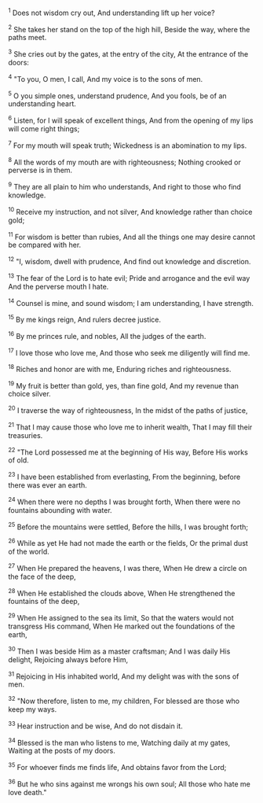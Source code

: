 <sup>1</sup> 
Does not wisdom cry out, And understanding lift up her voice? 

<sup>2</sup> 
She takes her stand on the top of the high hill, Beside the way, where the paths meet. 

<sup>3</sup> 
She cries out by the gates, at the entry of the city, At the entrance of the doors: 

<sup>4</sup> 
"To you, O men, I call, And my voice is to the sons of men. 

<sup>5</sup> 
O you simple ones, understand prudence, And you fools, be of an understanding heart. 

<sup>6</sup> 
Listen, for I will speak of excellent things, And from the opening of my lips will come right things; 

<sup>7</sup> 
For my mouth will speak truth; Wickedness is an abomination to my lips. 

<sup>8</sup> 
All the words of my mouth are with righteousness; Nothing crooked or perverse is in them. 

<sup>9</sup> 
They are all plain to him who understands, And right to those who find knowledge. 

<sup>10</sup> 
Receive my instruction, and not silver, And knowledge rather than choice gold; 

<sup>11</sup> 
For wisdom is better than rubies, And all the things one may desire cannot be compared with her. 

<sup>12</sup> 
"I, wisdom, dwell with prudence, And find out knowledge and discretion. 

<sup>13</sup> 
The fear of the Lord is to hate evil; Pride and arrogance and the evil way And the perverse mouth I hate. 

<sup>14</sup> 
Counsel is mine, and sound wisdom; I am understanding, I have strength. 

<sup>15</sup> 
By me kings reign, And rulers decree justice. 

<sup>16</sup> 
By me princes rule, and nobles, All the judges of the earth. 

<sup>17</sup> 
I love those who love me, And those who seek me diligently will find me. 

<sup>18</sup> 
Riches and honor are with me, Enduring riches and righteousness. 

<sup>19</sup> 
My fruit is better than gold, yes, than fine gold, And my revenue than choice silver. 

<sup>20</sup> 
I traverse the way of righteousness, In the midst of the paths of justice, 

<sup>21</sup> 
That I may cause those who love me to inherit wealth, That I may fill their treasuries. 

<sup>22</sup> 
"The Lord possessed me at the beginning of His way, Before His works of old. 

<sup>23</sup> 
I have been established from everlasting, From the beginning, before there was ever an earth. 

<sup>24</sup> 
When there were no depths I was brought forth, When there were no fountains abounding with water. 

<sup>25</sup> 
Before the mountains were settled, Before the hills, I was brought forth; 

<sup>26</sup> 
While as yet He had not made the earth or the fields, Or the primal dust of the world. 

<sup>27</sup> 
When He prepared the heavens, I was there, When He drew a circle on the face of the deep, 

<sup>28</sup> 
When He established the clouds above, When He strengthened the fountains of the deep, 

<sup>29</sup> 
When He assigned to the sea its limit, So that the waters would not transgress His command, When He marked out the foundations of the earth, 

<sup>30</sup> 
Then I was beside Him as a master craftsman; And I was daily His delight, Rejoicing always before Him, 

<sup>31</sup> 
Rejoicing in His inhabited world, And my delight was with the sons of men. 

<sup>32</sup> 
"Now therefore, listen to me, my children, For blessed are those who keep my ways. 

<sup>33</sup> 
Hear instruction and be wise, And do not disdain it. 

<sup>34</sup> 
Blessed is the man who listens to me, Watching daily at my gates, Waiting at the posts of my doors. 

<sup>35</sup> 
For whoever finds me finds life, And obtains favor from the Lord; 

<sup>36</sup> 
But he who sins against me wrongs his own soul; All those who hate me love death."